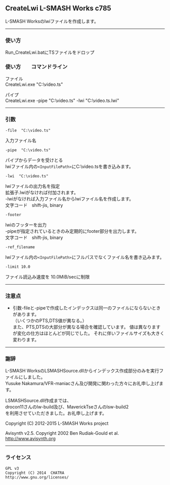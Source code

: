 ﻿
## CreateLwi    L-SMASH Works c785

L-SMASH Worksのlwiファイルを作成します。


------------------------------------------------------------------
### 使い方

Run_CreateLwi.batにTSファイルをドロップ


### 使い方　　コマンドライン

ファイル  
CreateLwi.exe  "C:\video.ts"

パイプ  
CreateLwi.exe  -pipe "C:\video.ts"  -lwi "C:\video.ts.lwi"



------------------------------------------------------------------
### 引数

    -file  "C:\video.ts"  
入力ファイル名


    -pipe  "C:\video.ts"  
パイプからデータを受けとる  
lwiファイル内の`<InputFilePath>`にC:\video.tsを書き込みます。  


    -lwi  "C:\video.ts"  
lwiファイルの出力名を指定  
拡張子.lwiがなければ付加されます。  
-lwiがなければ入力ファイル名からlwiファイル名を作成します。  
文字コード　shift-jis, binary


    -footer  
lwiのフッターを出力  
-pipeが指定されているときのみ定期的にfooter部分を出力します。  
文字コード　shift-jis, binary


    -ref_filename  
lwiファイル内の`<InputFilePath>`にフルパスでなくファイル名を書き込みます。


    -limit 10.0  
ファイル読込み速度を 10.0MiB/secに制限



------------------------------------------------------------------
### 注意点

* 引数-fileと-pipeで作成したインデックスは同一のファイルにならないときがあります。  
（いくつかのPTS,DTS値が異なる。）  
また、PTS,DTSの大部分が異なる場合を確認しています。
値は異なりますが変化の仕方はほとんどが同じでした。
それに伴いファイルサイズも大きく変わります。



------------------------------------------------------------------
### 謝辞
L-SMASH WorksのLSMASHSource.dllからインデックス作成部分のみを実行ファイルにしました。  
Yusuke Nakamura/VFR-maniacさん及び開発に関わった方々にお礼申し上げます。

LSMASHSource.dll作成までは、  
drocon11さんのlw-build及び、MaverickTseさんのlsw-build2  
を利用させていただきました。お礼申し上げます。


Copyright (C) 2012-2015 L-SMASH Works project

Avisynth v2.5.  Copyright 2002 Ben Rudiak-Gould et al.
http://www.avisynth.org

------------------------------------------------------------------
### ライセンス

    GPL v3
    Copyright (C) 2014  CHATRA
    http://www.gnu.org/licenses/



